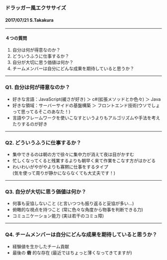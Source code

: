 ### ドラッガー風エクササイズ

#### 2017/07/21 S.Takakura

---

#### ４つの質問

1. 自分は何が得意なのか？
2. どういうふうに仕事するか？
3. 自分が大切に思う価値は何か？
4. チームメンバーは自分にどんな成果を期待していると思うか？

---

### Q1. 自分は何が得意なのか？

- 好きな言語：JavaScript(緩さが好き) ＞ c#(拡張メソッドとか色々) ＞ Java
- 好きな領域：サーバーサイドの基盤構築 ＞ フロントエンド技術(ウソでしょって思ってるそこのあなた！)
- 言語やフレームワークを使いこなすというよりもアルゴリズムや手法を考えたりするのが好き

---

### Q2. どういうふうに仕事するか？

- 集中できるのは朝の方で徐々に集中力が消えて夜は目がかすむ
- 忙しくなってくると残業するよりも朝早く来て作業をこなす方がはかどる
- わいわいがやがやよりも寡黙に仕事をするタイプ  
  (気を使って周りが静かにならなくても大丈夫です！)

---

### Q3. 自分が大切に思う価値は何か？

- 何事も妥協しないこと (と言いつつも振り返ると妥協が多い…)  
- 俯瞰的な視点を持つこと (常に色々な角度から物事を判断できる力)
- コミュニケーション能力 (実は若干のコミュ障)

---

### Q4. チームメンバーは自分にどんな成果を期待していると思うか？

- 経験値を生かしたチーム貢献
- 最後の **砦** 的な存在 (最近ではちょっと薄くなってきてますが)
